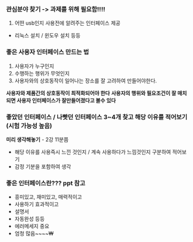 ### 관심분야 찾기 -> 과제를 위해 필요함!!!! 
1. 어떤 usb인지 사용전에 알려주는 인터페이스 제공
- 리눅스 설치 / 윈도우 설치 등등

### 좋은 사용자 인터페이스 만드는 법
1. 사용자가 누구인지
2. 수행하는 행위가 무엇인지
3. 사용자와의 상호동작이 일어나는 장소를 잘 고려하여 만들어야한다.

**사용자와 제품간의 상호동작이 최적화되어야 한다**
**사용자의 행위와 필요조건이 잘 매치되면 사용자 인터페이스가 잘만들어졌다고 볼수 있다**

### 좋았던 인터페이스 / 나빳던 인터페이스 3~4개 찾고 해당 이유를 적어보기(시험 가능성 높음)
**미리 생각해놓기**  - 2강 11분쯤
- 해당 이유를 사용즉시 느낀 것인지 / 계속 사용하다가 느낌것인지 구분하여 적어보기
- 감정 기분을 포함하여 생각

### 좋은 인터페이스란??? ppt 참고
- 흥미있고, 재미있고, 매력적이고
- 사용하기 효과적이고
- 설명서
- 자동완성 등등
- 에러메세지 중요
- 엄청 많음~~~~₩
